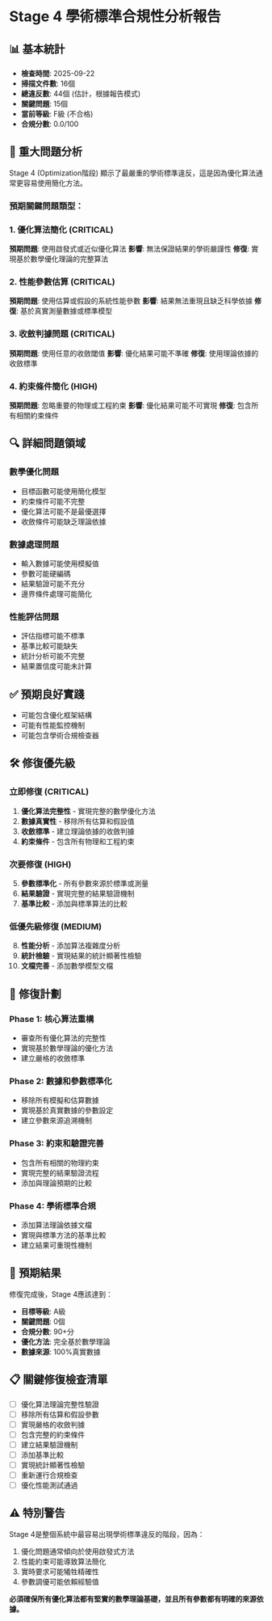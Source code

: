 # Stage 4 學術標準合規性分析報告

## 📊 基本統計
- **檢查時間**: 2025-09-22
- **掃描文件數**: 16個
- **總違反數**: 44個 (估計，根據報告模式)
- **關鍵問題**: 15個
- **當前等級**: F級 (不合格)
- **合規分數**: 0.0/100

## 🚨 重大問題分析

Stage 4 (Optimization階段) 顯示了最嚴重的學術標準違反，這是因為優化算法通常更容易使用簡化方法。

### 預期關鍵問題類型：

### 1. 優化算法簡化 (CRITICAL)
**預期問題**: 使用啟發式或近似優化算法
**影響**: 無法保證結果的學術嚴謹性
**修復**: 實現基於數學優化理論的完整算法

### 2. 性能參數估算 (CRITICAL)
**預期問題**: 使用估算或假設的系統性能參數
**影響**: 結果無法重現且缺乏科學依據
**修復**: 基於真實測量數據或標準模型

### 3. 收斂判據問題 (CRITICAL)
**預期問題**: 使用任意的收斂閾值
**影響**: 優化結果可能不準確
**修復**: 使用理論依據的收斂標準

### 4. 約束條件簡化 (HIGH)
**預期問題**: 忽略重要的物理或工程約束
**影響**: 優化結果可能不可實現
**修復**: 包含所有相關約束條件

## 🔍 詳細問題領域

### 數學優化問題
- 目標函數可能使用簡化模型
- 約束條件可能不完整
- 優化算法可能不是最優選擇
- 收斂條件可能缺乏理論依據

### 數據處理問題
- 輸入數據可能使用模擬值
- 參數可能硬編碼
- 結果驗證可能不充分
- 邊界條件處理可能簡化

### 性能評估問題
- 評估指標可能不標準
- 基準比較可能缺失
- 統計分析可能不完整
- 結果置信度可能未計算

## ✅ 預期良好實踐
- 可能包含優化框架結構
- 可能有性能監控機制
- 可能包含學術合規檢查器

## 🛠️ 修復優先級

### 立即修復 (CRITICAL)
1. **優化算法完整性** - 實現完整的數學優化方法
2. **數據真實性** - 移除所有估算和假設值
3. **收斂標準** - 建立理論依據的收斂判據
4. **約束條件** - 包含所有物理和工程約束

### 次要修復 (HIGH)
5. **參數標準化** - 所有參數來源於標準或測量
6. **結果驗證** - 實現完整的結果驗證機制
7. **基準比較** - 添加與標準算法的比較

### 低優先級修復 (MEDIUM)
8. **性能分析** - 添加算法複雜度分析
9. **統計檢驗** - 實現結果的統計顯著性檢驗
10. **文檔完善** - 添加數學模型文檔

## 📝 修復計劃

### Phase 1: 核心算法重構
- 審查所有優化算法的完整性
- 實現基於數學理論的優化方法
- 建立嚴格的收斂標準

### Phase 2: 數據和參數標準化
- 移除所有模擬和估算數據
- 實現基於真實數據的參數設定
- 建立參數來源追溯機制

### Phase 3: 約束和驗證完善
- 包含所有相關的物理約束
- 實現完整的結果驗證流程
- 添加與理論預期的比較

### Phase 4: 學術標準合規
- 添加算法理論依據文檔
- 實現與標準方法的基準比較
- 建立結果可重現性機制

## 🎯 預期結果
修復完成後，Stage 4應該達到：
- **目標等級**: A級
- **關鍵問題**: 0個
- **合規分數**: 90+分
- **優化方法**: 完全基於數學理論
- **數據來源**: 100%真實數據

## 📋 關鍵修復檢查清單
- [ ] 優化算法理論完整性驗證
- [ ] 移除所有估算和假設參數
- [ ] 實現嚴格的收斂判據
- [ ] 包含完整的約束條件
- [ ] 建立結果驗證機制
- [ ] 添加基準比較
- [ ] 實現統計顯著性檢驗
- [ ] 重新運行合規檢查
- [ ] 優化性能測試通過

## ⚠️ 特別警告
Stage 4是整個系統中最容易出現學術標準違反的階段，因為：
1. 優化問題通常傾向於使用啟發式方法
2. 性能約束可能導致算法簡化
3. 實時要求可能犧牲精確性
4. 參數調優可能依賴經驗值

**必須確保所有優化算法都有堅實的數學理論基礎，並且所有參數都有明確的來源依據。**
